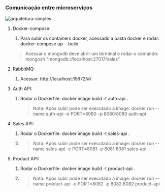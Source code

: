 ### Comunicação entre microserviços


![arquitetura-simples](https://user-images.githubusercontent.com/3439261/166570723-c933d159-4a10-4afb-b5a3-afd0d89b52ef.png)

1. Docker-compose:
	1. Para subir os containers docker, acessado a pasta docker e rodar: docker-compose up --build
	 > Acessar o mongodb deve abrir um terminal e rodar o comando: mongosh "mongodb://localhost:27017/sales"

2. RabbitMQ:
	1. Acessar: http://localhost:15672/#/

3. Auth API:
	1. Rodar o Dockerfile: docker image build -t auth-api .
	   > Nota: Após subir pode ser executado a image: docker run --name auth-api -e PORT=8080 -p 8080:8080 auth-api

4. Sales API:
   1.  Rodar o Dockerfile: docker image build -t sales-api .
   2.  > Nota: Após subir pode ser executado a image: docker run --name sales-api -e PORT=8081 -p 8081:8081 sales-api

5. Product API:
   1. Rodar o Dockerfile: docker image build -t product-api .
   2. > Nota:  Após subir pode ser executado a image: docker run --name product-api -e PORT=8082 -p 8082:8082 product-api
